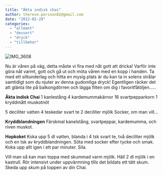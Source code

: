 ```yaml
---
title: "Äkta indisk chai"
author: therese.persson82@gmail.com
date: "2012-02-29"
categories: 
  - "allmant"
  - "dessert"
  - "dryck"
  - "tillbehor"
---
```


![](/static/img/IMG_3608-1024x682.jpg "IMG_3608")

Nu är våren på väg, detta måste vi fira med nåt gott att dricka! Varför inte göra nåt varmt, gott och gå ut och möta våren med en kopp i handen. Ta med ett sittunderlag och hitta en mysig plats är du kan ta in solens strålar samtidigt som du njuter av denna gudomliga dryck! Egentligen räcker det att glänta lite på balkongdörren och lägga filten om dig i favoritfåtöljen.....

**Äkta indisk Chai** 1 kanlestång 4 kardemummakärnor 16 svartpepparkorn 1 kryddmått muskotnöt

5 deciliter vatten 4 teskedar svart te 2 deciliter mjölk Socker, om man vill...

**Kryddblandningen** Färskmal kanelstång, svartpeppar, kardemumma, och riven muskot.

**Hopkoket** Koka upp 5 dl vatten, blanda i 4 tsk svart te, två deciliter mjölk och en tsk av kryddblandningen. Söta med socker efter tycke och smak. Koka upp allt igen i ett par minuter. Sila.

Vill man så kan man toppa med skummad varm mjölk. Häll 2 dl mjölk i en kastrull. Rör intensivt under uppvärmning tills det bildats ett tätt skum. Skeda upp skum på toppen av din Chai.
